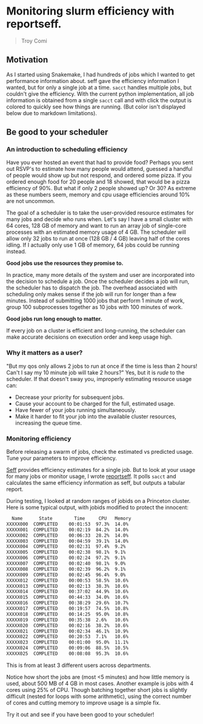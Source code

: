 # Monitoring slurm efficiency with reportseff.

> Troy Comi

## Motivation

As I started using Snakemake, I had hundreds of jobs which I wanted to get
performance information about. seff gave the efficiency information I wanted,
but for only a single job at a time. `sacct` handles multiple jobs, but couldn't
give the efficiency. With the current python implementation,
all job information is obtained from a single
`sacct` call and with click the output is colored to quickly see how things are
running. (But color isn't displayed below due to markdown limitations).

## Be good to your scheduler

### An introduction to scheduling efficiency

Have you ever hosted an event that had to provide food? Perhaps you sent out
RSVP's to estimate how many people would attend, guessed a handful of people
would show up but not respond, and ordered some pizza. If you ordered enough
food for 20 people and 18 showed, that would be a pizza efficiency of 90%.
But what if only 2 people showed up? Or 30? As extreme as these numbers seem,
memory and cpu usage efficiencies around 10% are not uncommon.

The goal of a scheduler is to take the user-provided resource
estimates for many jobs and decide who runs when. Let's say I have a small
cluster with 64 cores, 128 GB of memory and want to run an array job of
single-core processes with an estimated memory usage of 4 GB. The scheduler
will allow only 32 jobs to run at once (128 GB / 4 GB) leaving half of the
cores idling. If I actually only use 1 GB of memory, 64 jobs could be running
instead.

**Good jobs use the resources they promise to.**

In practice, many more details of the system and user are incorporated into
the decision to schedule a job. Once the scheduler decides a job will run,
the scheduler has to dispatch the job. The overhead associated with scheduling
only makes sense if the job will run for longer than a few minutes. Instead of
submitting 1000 jobs that perform 1 minute of work, group 100 subprocesses
together as 10 jobs with 100 minutes of work.

**Good jobs run long enough to matter.**

If every job on a cluster is efficient and long-running, the scheduler can
make accurate decisions on execution order and keep usage high.

### Why it matters as a user?

"But my qos only allows 2 jobs to run at once if the time
is less than 2 hours! Can't I say my 10 minute job will take 2 hours?" Yes,
but it is *rude* to the scheduler. If that doesn't sway you, improperly
estimating resource usage can:

- Decrease your priority for subsequent jobs.
- Cause your account to be charged for the full, estimated usage.
- Have fewer of your jobs running simultaneously.
- Make it harder to fit your job into the available cluster resources,
increasing the queue time.

### Monitoring efficiency

Before releasing a swarm of jobs, check the estimated vs predicted usage.
Tune your parameters to improve efficiency.

[Seff](https://github.com/SchedMD/slurm/tree/master/contribs/seff) provides
efficiency estimates for a single job. But to look at your usage
for many jobs or monitor usage, I wrote
[reportseff](https://github.com/troycomi/reportseff). It polls `sacct`
and calculates the same efficiency information as seff, but outputs
a tabular report.

During testing, I looked at random ranges of jobids on a Princeton cluster.
Here is some typical output, with jobids modified to protect the innocent:

```txt
  Name      State        Time     CPU   Memory
XXXXX000  COMPLETED    00:01:53  97.3%  14.0%
XXXXX001  COMPLETED    00:02:19  84.2%  14.0%
XXXXX002  COMPLETED    00:06:33  28.2%  14.0%
XXXXX003  COMPLETED    00:04:59  39.1%  14.0%
XXXXX004  COMPLETED    00:02:31  97.4%  9.2%
XXXXX005  COMPLETED    00:02:38  98.1%  9.1%
XXXXX006  COMPLETED    00:02:24  97.2%  9.1%
XXXXX007  COMPLETED    00:02:40  98.1%  9.0%
XXXXX008  COMPLETED    00:02:39  96.2%  9.1%
XXXXX009  COMPLETED    00:02:45  96.4%  9.0%
XXXXX012  COMPLETED    00:00:53  58.5%  10.6%
XXXXX013  COMPLETED    00:02:13  38.3%  10.6%
XXXXX014  COMPLETED    00:37:02  44.9%  10.6%
XXXXX015  COMPLETED    00:44:33  34.0%  10.6%
XXXXX016  COMPLETED    00:38:29  29.6%  10.7%
XXXXX017  COMPLETED    00:19:57  74.5%  10.8%
XXXXX018  COMPLETED    00:14:25  95.0%  10.8%
XXXXX019  COMPLETED    00:35:38  2.6%   10.6%
XXXXX020  COMPLETED    00:02:16  38.2%  10.6%
XXXXX021  COMPLETED    00:02:34  46.1%  10.9%
XXXXX022  COMPLETED    00:20:53  7.1%   10.6%
XXXXX023  COMPLETED    00:01:00  95.0%  11.1%
XXXXX024  COMPLETED    00:09:06  88.5%  10.5%
XXXXX025  COMPLETED    00:08:08  95.3%  10.6%
```

This is from at least 3 different users across departments.

Notice how short the jobs are (most <5 minutes) and how little memory is used,
about 500 MB of 4 GB in most cases. Another example is jobs with 4 cores using
25% of CPU. Though batching together short jobs is slightly difficult (nested
for loops with some arithmetic), using the correct number of cores and cutting
memory to improve usage is a simple fix.

Try it out and see if you have been good to your scheduler!
